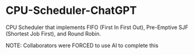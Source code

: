 ﻿# CPU-Scheduler-ChatGPT

CPU Scheduler that implements FIFO (First In First Out), Pre-Emptive SJF (Shortest Job First), and Round Robin.

NOTE: Collaborators were FORCED to use AI to complete this

